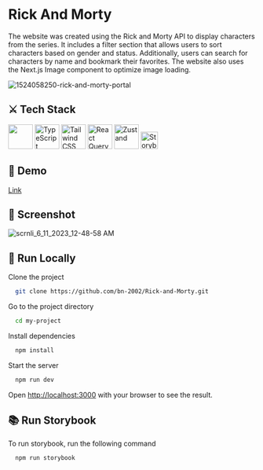 # Rick And Morty 

The website was created using the Rick and Morty API to display characters from the series. It includes a filter section that allows users to sort characters based on gender and status. Additionally, users can search for characters by name and bookmark their favorites. The website also uses the Next.js Image component to optimize image loading.

![1524058250-rick-and-morty-portal](https://github.com/bn-2002/Rick-and-Morty/assets/71316063/1167e08a-708a-429a-95c0-7945f43ba58a)

## ⚔ Tech Stack
  
<div class="container"> 
<img width="50" src="https://i.ibb.co/4Jg3kBw/next-js-256x256.png" alt=""Next.js" title="Next.js">
<img width="50" src="https://user-images.githubusercontent.com/25181517/183890598-19a0ac2d-e88a-4005-a8df-1ee36782fde1.png" alt="TypeScript" title="TypeScript"/>
<img width="50" src="https://user-images.githubusercontent.com/25181517/202896760-337261ed-ee92-4979-84c4-d4b829c7355d.png" alt="Tailwind CSS" title="Tailwind CSS"/>
<img width="50" src="https://github.com/bn-2002/Rick-and-Morty/assets/71316063/536b29bf-ca9c-4822-996b-5bad18baf408" alt="React Query" title="React Query"/>
<img width="50" src="https://github.com/bn-2002/Rick-and-Morty/assets/71316063/68911720-64a6-4ae6-8798-2224ee9c404c" alt="Zustand" title="Zustand"/>
<img width="35" src="https://raw.githubusercontent.com/storybookjs/brand/37c5e9bde5c56b69a8c4312de7d60fb3a9d7de9d/icon/icon-storybook-default.svg" alt="Storybook" title="Storybook"/>
<div>
                        
                                                                                                                                        
## 📎 Demo
[Link](https://rick-and-morty-bn.vercel.app/)
                                                                                                                                               
## 📸 Screenshot
  
![scrnli_6_11_2023_12-48-58 AM](https://github.com/bn-2002/Rick-and-Morty/assets/71316063/14a7fb81-1bb4-499e-8f8a-96aba167fa37)
                                                                                                                          
                                                                                                                                         
## 🚀 Run Locally

Clone the project

```bash
  git clone https://github.com/bn-2002/Rick-and-Morty.git
```

Go to the project directory

```bash
  cd my-project
```

Install dependencies

```bash
  npm install
```

Start the server

```bash
  npm run dev
```
Open [http://localhost:3000](http://localhost:3000) with your browser to see the result.
                                                         
 ## 📚 Run Storybook

To run storybook, run the following command

```bash
  npm run storybook
```

